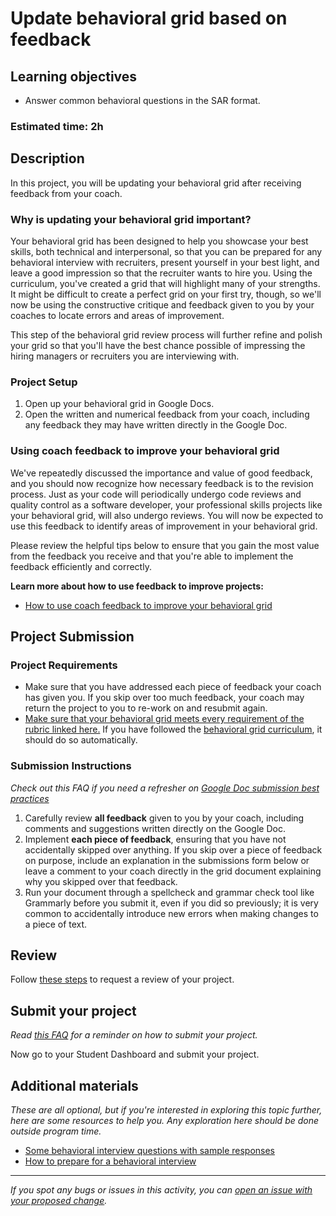 # Update behavioral grid based on feedback

## Learning objectives

- Answer common behavioral questions in the SAR format.

### **Estimated time**: 2h

## Description

In this project, you will be updating your behavioral grid after receiving feedback from your coach.

### Why is updating your behavioral grid important?

Your behavioral grid has been designed to help you showcase your best skills, both technical and interpersonal, so that you can be prepared for any behavioral interview with recruiters, present yourself in your best light, and leave a good impression so that the recruiter wants to hire you. Using the curriculum, you've created a grid that will highlight many of your strengths. It might be difficult to create a perfect grid on your first try, though, so we'll now be using the constructive critique and feedback given to you by your coaches to locate errors and areas of improvement.

This step of the behavioral grid review process will further refine and polish your grid so that you'll have the best chance possible of impressing the hiring managers or recruiters you are interviewing with.

### Project Setup

1. Open up your behavioral grid in Google Docs.
2. Open the written and numerical feedback from your coach, including any feedback they may have written directly in the Google Doc.

### Using coach feedback to improve your behavioral grid

We've repeatedly discussed the importance and value of good feedback, and you should now recognize how necessary feedback is to the revision process. Just as your code will periodically undergo code reviews and quality control as a software developer, your professional skills projects like your behavioral grid, will also undergo reviews. You will now be expected to use this feedback to identify areas of improvement in your behavioral grid.

Please review the helpful tips below to ensure that you gain the most value from the feedback you receive and that you're able to implement the feedback efficiently and correctly.

**Learn more about how to use feedback to improve projects:**

- [How to use coach feedback to improve your behavioral grid](https://microverse.zendesk.com/hc/en-us/articles/1500012363702)

## Project Submission

### Project Requirements

- Make sure that you have addressed each piece of feedback your coach has given you. If you skip over too much feedback, your coach may return the project to you to re-work on and resubmit again.
- [Make sure that your behavioral grid meets every requirement of the rubric linked here.](https://docs.google.com/document/d/1EARx6VfxiAbqqUrX9FGOFUmw4Rvy1YTQSBMyYJNrHzY/edit?usp=sharing) If you have followed the [behavioral grid curriculum](https://github.com/matovu-farid/curriculum-professional-skills/blob/main/interview-prep/create-your-behavioral-grid.md), it should do so automatically.

### Submission Instructions

_Check out this FAQ if you need a refresher on [Google Doc submission best practices](https://microverse.zendesk.com/hc/en-us/articles/360063156813)_

1. Carefully review **all feedback** given to you by your coach, including comments and suggestions written directly on the Google Doc.
2. Implement **each piece of feedback**, ensuring that you have not accidentally skipped over anything. If you skip over a piece of feedback on purpose, include an explanation in the submissions form below or leave a comment to your coach directly in the grid document explaining why you skipped over that feedback.
3. Run your document through a spellcheck and grammar check tool like Grammarly before you submit it, even if you did so previously; it is very common to accidentally introduce new errors when making changes to a piece of text.

## Review

Follow [these steps](https://github.com/microverseinc/curriculum-transversal-skills/blob/main/code-review/articles/how_to_ask_for_a_prof_skills_review.md) to request a review of your project.

## Submit your project

_Read [this FAQ](https://microverse.zendesk.com/hc/en-us/articles/360061344234) for a reminder on how to submit your project._

Now go to your Student Dashboard and submit your project.

## Additional materials

_These are all optional, but if you're interested in exploring this topic further, here are some resources to help you. Any exploration here should be done outside program time._

- [Some behavioral interview questions with sample responses](https://www.thebalancecareers.com/job-interview-questions-and-answers-2061204)
- [How to prepare for a behavioral interview](https://www.indeed.com/career-advice/interviewing/how-to-prepare-for-a-behavioral-interview)

---

_If you spot any bugs or issues in this activity, you can [open an issue with your proposed change](https://github.com/microverseinc/curriculum-transversal-skills/blob/main/git-github/articles/open_issue.md)._
